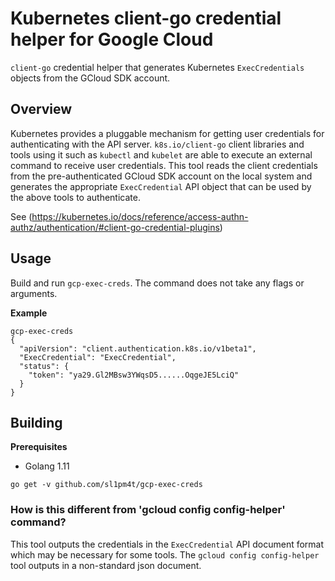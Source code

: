 # Kubernetes client-go credential helper for Google Cloud

`client-go` credential helper that generates Kubernetes `ExecCredentials` objects from the GCloud SDK account.

## Overview

Kubernetes provides a pluggable mechanism for getting user credentials for authenticating with the API server.
`k8s.io/client-go` client libraries and tools using it such as `kubectl` and `kubelet` are able to execute an external command to receive user credentials.
This tool reads the client credentials from the pre-authenticated GCloud SDK account on the local system and generates the appropriate `ExecCredential` API object that can be used by the above tools to authenticate.

See (https://kubernetes.io/docs/reference/access-authn-authz/authentication/#client-go-credential-plugins)

## Usage

Build and run `gcp-exec-creds`.
The command does not take any flags or arguments.

**Example**

```
gcp-exec-creds
{
  "apiVersion": "client.authentication.k8s.io/v1beta1",
  "ExecCredential": "ExecCredential",
  "status": {
    "token": "ya29.Gl2MBsw3YWqsD5......OqgeJE5LciQ"
  }
}
```

## Building

**Prerequisites**

- Golang 1.11

`go get -v github.com/sl1pm4t/gcp-exec-creds`

### How is this different from 'gcloud config config-helper' command?

This tool outputs the credentials in the `ExecCredential` API document format which may be necessary for some tools.
The `gcloud config config-helper` tool outputs in a non-standard json document.

